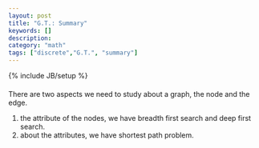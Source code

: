 ```yaml
---
layout: post
title: "G.T.: Summary"
keywords: []
description: 
category: "math"
tags: ["discrete","G.T.", "summary"]
---
```

{% include JB/setup %}

####
There are two aspects we need to study about a graph, the node and the edge.
1. the attribute of the nodes, we have breadth first search and deep first
   search.
2. about the attributes, we have shortest path problem.
